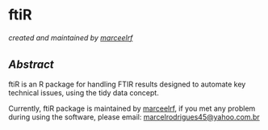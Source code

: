 # ftiR


###### *created and maintained by [marceelrf](https://github.com/marceelrf)*

## *Abstract*
ftiR is an R package for handling FTIR results designed to automate key technical issues, using the tidy data concept. 


Currently, ftiR package is maintained by [marceelrf](https://github.com/marceelrf), if you met any problem during using the software, please email: marcelrodrigues45@yahoo.com.br
